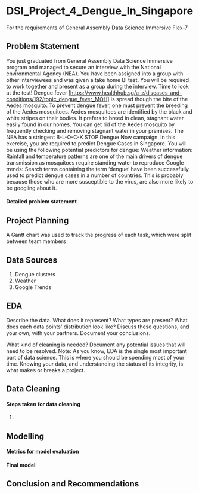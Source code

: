 # DSI_Project_4_Dengue_In_Singapore
For the requirements of General Assembly Data Science Immersive Flex-7


## Problem Statement

You just graduated from General Assembly Data Science Immersive program and managed to secure an interview with the National environmental Agency (NEA). You have been assigned into a group with other interviewees and was given a take home BI test. You will be required to work together and present as a group during the interview. Time to look at the test!
Dengue fever [https://www.healthhub.sg/a-z/diseases-and-conditions/192/topic_dengue_fever_MOH] is spread though the bite of the Aedes mosquito. To prevent dengue fever, one must prevent the breeding of the Aedes mosquitoes. Aedes mosquitoes are identified by the black and white stripes on their bodies. It prefers to breed in clean, stagnant water easily found in our homes. You can get rid of the Aedes mosquito by frequently checking and removing stagnant water in your premises. The NEA has a stringent B-L-O-C-K STOP Dengue Now campaign.
In this exercise, you are required to predict Dengue Cases in Singapore. You will be using the following potential predictors for dengue:
Weather information: Rainfall and temperature patterns are one of the main drivers of dengue transmission as mosquitoes require standing water to reproduce
Google trends: Search terms containing the term ‘dengue’ have been successfully used to predict dengue cases in a number of countries. This is probably because those who are more susceptible to the virus, are also more likely to be googling about it.

#### Detailed problem statement

## Project Planning
A Gantt chart was used to track the progress of each task, which were split between team members

## Data Sources
1. Dengue clusters
2. Weather
3. Google Trends

## EDA

Describe the data. What does it represent? What types are present? What does each data points' distribution look like? Discuss these questions, and your own, with your partners. Document your conclusions.

What kind of cleaning is needed? Document any potential issues that will need to be resolved.
Note: As you know, EDA is the single most important part of data science. This is where you should be spending most of your time. Knowing your data, and understanding the status of its integrity, is what makes or breaks a project.

## Data Cleaning

#### Steps taken for data cleaning
1. 

## Modelling

#### Metrics for model evaluation

#### Final model

## Conclusion and Recommendations
